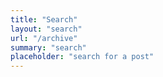 ```yaml
---
title: "Search"
layout: "search"
url: "/archive"
summary: "search"
placeholder: "search for a post"
---
```


